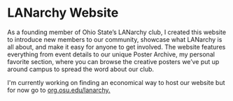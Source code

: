 <h1><strong>LANarchy Website</strong></h1>
<p>As a founding member of Ohio State’s LANarchy club, I created this website to introduce new members to our community, showcase what LANarchy is all about, and make it easy for anyone to get involved. The website features everything from event details to our unique Poster Archive, my personal favorite section, where you can browse the creative posters we’ve put up around campus to spread the word about our club.</p>
<p>I'm currently working on finding an economical way to host our website but for now go to <a href="org.osu.edu/lanarchy"> org.osu.edu/lanarchy.</p>
